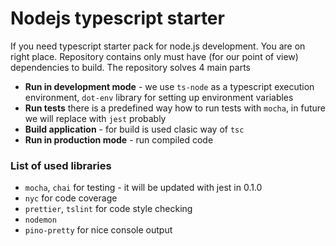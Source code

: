# Nodejs typescript starter
If you need typescript starter pack for node.js development. You are on 
right place. Repository contains only must have (for our point of view) 
dependencies to build. The repository solves 4 main parts

- **Run in development mode** - we use `ts-node` as a typescript execution environment,
`dot-env` library for setting up environment variables
- **Run tests** there is a predefined way how to run tests with `mocha`, in future we will replace with `jest` probably
- **Build application** - for build is used clasic way of `tsc`
- **Run in production mode** - run compiled code 


### List of used libraries
- `mocha`, `chai` for testing - it will be updated with jest in 0.1.0
- `nyc` for code coverage
- `prettier`, `tslint` for code style checking
- `nodemon` 
- `pino-pretty` for nice console output  


